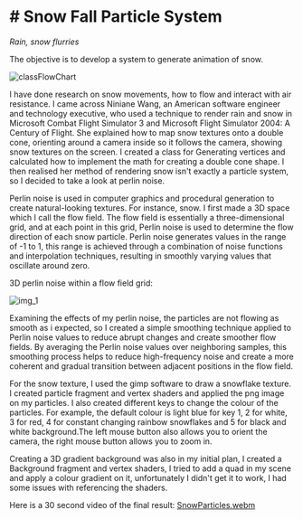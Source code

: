 # # Snow Fall Particle System 

_Rain, snow flurries_

The objective is to develop a system to generate animation of snow.


![classFlowChart](https://github.com/NCCA/cfgaa24programingassignment-JakeHo0310/assets/160144686/01a674ad-63a0-48ef-bfa6-f81165dcd324)




I have done research on snow movements, how to flow and interact with air resistance. 
I came across Niniane Wang, an American software engineer and technology executive, who used a technique 
to render rain and snow in Microsoft Combat Flight Simulator 3 and Microsoft Flight Simulator 2004: A Century of Flight.
She explained how to map snow textures onto a double cone, orienting around a camera inside so it follows the camera,
showing snow textures on the screen. I created a class for Generating vertices and calculated how to implement the math 
for creating a double cone shape. I then realised her method of rendering snow isn't exactly a particle system, so I 
decided to take a look at perlin noise.

Perlin noise is used in computer graphics and procedural generation to create natural-looking textures. For instance, 
snow. I first made a 3D space which I call the flow field. The flow field is essentially a three-dimensional grid, and
at each point in this grid, Perlin noise is used to determine the flow direction of each snow particle. Perlin noise 
generates values in the range of -1 to 1, this range is achieved through a combination of noise functions and 
interpolation techniques, resulting in smoothly varying values that oscillate around zero.

3D perlin noise within a flow field grid:

![img_1](https://github.com/NCCA/cfgaa24programingassignment-JakeHo0310/assets/160144686/9a785791-4648-4d80-b884-b28ee46caa0a)


Examining the effects of my perlin noise, the particles are not flowing as smooth as i expected, so I created a simple
smoothing technique applied to Perlin noise values to reduce abrupt changes and create smoother flow fields. 
By averaging the Perlin noise values over neighboring samples, this smoothing process helps to reduce high-frequency 
noise and create a more coherent and gradual transition between adjacent positions in the flow field.

For the snow texture, I used the gimp software to draw a snowflake texture. I created particle fragment and vertex 
shaders and applied the png image on my particles. I also created different keys to change the colour of the particles.
For example, the default colour is light blue for key 1, 2 for white, 3 for red, 4 for constant changing rainbow 
snowflakes and 5 for black and white background.The left mouse button also allows you to orient the camera, the right mouse 
button allows you to zoom in. 

Creating a 3D gradient background was also in my initial plan, I created a Background fragment and vertex shaders, I
tried to add a quad in my scene and apply a colour gradient on it, unfortunately I didn't get it to work, I had some 
issues with referencing the shaders.

Here is a 30 second video of the final result:
[SnowParticles.webm](https://github.com/NCCA/cfgaa24programingassignment-JakeHo0310/assets/160144686/74b6fb0c-ac65-4bc3-9684-b1c982396253)
